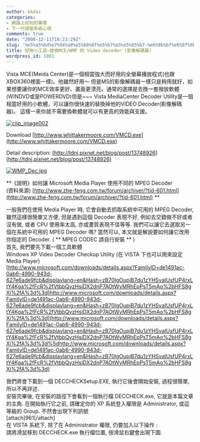 ```yaml
---
author: kkdai
categories:
- 網路上好玩的事情
- 下一代視窗系統心得
comments: true
date: "2008-12-11T18:23:29Z"
slug: '%e5%a5%bd%e7%94%a8%e5%b0%8f%e5%b7%a5%e5%85%b7-%e6%9b%bf%e6%8f%9bmcewmp-%e7%9a%84-video-decoder-%e5%bd%b1%e5%83%8f%e8%a7%a3%e7%a2%bc%e5%99%a8'
title: 好用小工具–替換MCE/WMP 的 Video decoder (影像解碼器)
wordpress_id: 1001
---
```


 

Vista MCE(Meida Center)是一個相當強大而好用的全螢幕播放程式(也跟XBOX360裡面一樣)。他雖然好用～ 但是MS的影像解碼器一樣只是夠用就好，如果想要讓你的MCE效率更好、畫面更漂亮。通常的選擇是去換一套撥放軟體(WINDVD或是POWERDVD)但是~~~ Vista MediaCenter Decoder Utility是一個相當好用的小軟體，可以讓你很快速的替換掉他的VIDEO Decoder(影像解碼器)。 這樣一來你就不需要換軟體就可以有更高的效能與支援。

 

[![clip_image002](http://www.evanlin.com/wp/wp-content/uploads/2008/12/clip-image002-thumb.gif)](http://www.evanlin.com/wp/wp-content/uploads/2008/12/clip-image002.gif)

 

Download [http://www.whittakermoore.com/VMCD.exe](http://www.whittakermoore.com/VMCD.exe)

 

Detail description: [http://tdnj.pixnet.net/blog/post/13748926](http://tdnj.pixnet.net/blog/post/13748926)

 

 

 

[![WMP_Dec.jpg](http://farm4.static.flickr.com/3142/3100170548_9e0a1c0dd1.jpg)](http://www.flickr.com/photos/27643002@N00/3100170548/)

 

**《說明》如何讓 Microsoft Media Player 使用不同的 MPEG Decoder        
(資料來源) [http://www.zhe-feng.com.tw/forum/archiver/?tid-601.html](http://www.zhe-feng.com.tw/forum/archiver/?tid-601.html) **

 

一般我們在使用 Media Player 時, 它會自動去抓取系統中可用的 MPEG Decoder, 雖然這樣很簡單又方便, 但是遇到這個 Decoder 表現不好, 例如去交錯做不好或者沒有做, 或者 CPU 使用率太高, 亦或畫質表現不佳等等. 我們可以讓它去選取另一個在系統中可用的 MPEG Decoder 嗎? 當然可以, 本文就是解說要如何讓它改用你指定的 Decoder. ( ** MPEG CODEC 請自行安裝 ** )      
首先, 我們要先下載一個工具軟體       
Windows XP Video Decoder Checkup Utility (在 VISTA 下也可以用來設定 Media Player)       
[http://www.microsoft.com/downloads/details.aspx?FamilyID=de1491ac-0ab6-4990-943d-627e6ade9fcb&displaylang=en&Hash=zB70IgOupjB7du1zYHSvaIUsfUP4rxLtY4Kga%2fFcR%2fVtbbQyzHsjDX2dnP7AOtWyMRhEpPsT5mAo%2bHFS8gXi%2fA%3d%3d]http://www.microsoft.com/downloads/details.aspx?FamilyID=de1491ac-0ab6-4990-943d-627e6ade9fcb&displaylang=en&Hash=zB70IgOupjB7du1zYHSvaIUsfUP4rxLtY4Kga%2fFcR%2fVtbbQyzHsjDX2dnP7AOtWyMRhEpPsT5mAo%2bHFS8gXi%2fA%3d%3d](http://www.microsoft.com/downloads/details.aspx?FamilyID=de1491ac-0ab6-4990-943d-627e6ade9fcb&displaylang=en&Hash=zB70IgOupjB7du1zYHSvaIUsfUP4rxLtY4Kga%2fFcR%2fVtbbQyzHsjDX2dnP7AOtWyMRhEpPsT5mAo%2bHFS8gXi%2fA%3d%3d%5dhttp://www.microsoft.com/downloads/details.aspx?FamilyID=de1491ac-0ab6-4990-943d-627e6ade9fcb&displaylang=en&Hash=zB70IgOupjB7du1zYHSvaIUsfUP4rxLtY4Kga%2fFcR%2fVtbbQyzHsjDX2dnP7AOtWyMRhEpPsT5mAo%2bHFS8gXi%2fA%3d%3d)

 

我們將會下載到一個 DECCHECKSetup.EXE, 執行它後會開始安裝, 過程很簡單, 所以不再詳述.      
安裝完畢後, 在安裝的路徑下會看到一個執行檔 DECCHECK.exe, 它就是本篇文章的主角. 在開始執行它之前, 請確定你的 XP 系統登入權限是 Administrator, 或這等級的 Group. 不然會出現下列訊號       
[attach]961[/attach]       
在 VISTA 系統下, 除了在 Administrator 權限, 仍要加入以下操作 :       
請將滑鼠移到 DECCHECK.exe 執行檔位置, 按滑鼠右鍵會出現下圖.
